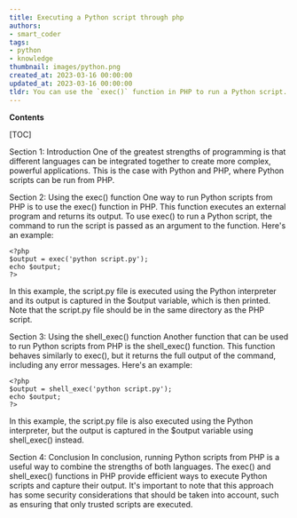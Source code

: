```yaml
---
title: Executing a Python script through php
authors:
- smart_coder
tags:
- python
- knowledge
thumbnail: images/python.png
created_at: 2023-03-16 00:00:00
updated_at: 2023-03-16 00:00:00
tldr: You can use the `exec()` function in PHP to run a Python script.
---
```


**Contents**

[TOC]

Section 1: Introduction
One of the greatest strengths of programming is that different languages can be integrated together to create more complex, powerful applications. This is the case with Python and PHP, where Python scripts can be run from PHP.

Section 2: Using the exec() function
One way to run Python scripts from PHP is to use the exec() function in PHP. This function executes an external program and returns its output. To use exec() to run a Python script, the command to run the script is passed as an argument to the function. Here's an example:

```
<?php
$output = exec('python script.py');
echo $output;
?>
```

In this example, the script.py file is executed using the Python interpreter and its output is captured in the $output variable, which is then printed. Note that the script.py file should be in the same directory as the PHP script.

Section 3: Using the shell_exec() function
Another function that can be used to run Python scripts from PHP is the shell_exec() function. This function behaves similarly to exec(), but it returns the full output of the command, including any error messages. Here's an example:

```
<?php
$output = shell_exec('python script.py');
echo $output;
?>
```

In this example, the script.py file is also executed using the Python interpreter, but the output is captured in the $output variable using shell_exec() instead.

Section 4: Conclusion
In conclusion, running Python scripts from PHP is a useful way to combine the strengths of both languages. The exec() and shell_exec() functions in PHP provide efficient ways to execute Python scripts and capture their output. It's important to note that this approach has some security considerations that should be taken into account, such as ensuring that only trusted scripts are executed.
